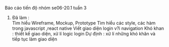 Báo cáo tiến độ nhóm se06-20.1 tuần 3
1. Ðã làm :  
Tìm hiểu Wireframe, Mockup, Prototype
Tìm hiểu các style, các hàm trong javascript ,react native
Viết giao diện login v?i navigation 
Khó khan : thiết kế giao diện, xử lí logic login
Dự định : xử lí những khó khăn và tiếp tục làm giao diện
